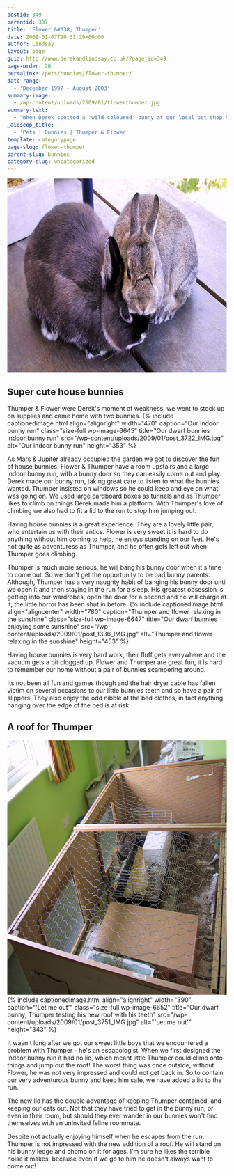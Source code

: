 ```yaml
---
postid: 349
parentid: 337
title: 'Flower &#038; Thumper'
date: 2009-01-07T20:31:29+00:00
author: Lindsay
layout: page
guid: http://www.derekandlindsay.co.uk/?page_id=349
page-order: 20
permalink: /pets/bunnies/flower-thumper/
date-range:
  - 'December 1997 - August 2003'
summary-image:
  - /wp-content/uploads/2009/01/flowerthumper.jpg
summary-text:
  - "When Derek spotted a 'wild coloured' bunny at our local pet shop he couldn't resist, as our new bunny needed a friend along came Flower, and the two of them became house bunnies who didn't appreciate that carpet wasn't edible."
_aioseop_title:
  - 'Pets | Bunnies | Thumper & Flower'
template: categorypage
page-slug: flower-thumper
parent-slug: bunnies
category-slug: uncategorized
---
```

<img class="aligncenter size-full wp-image-6648" title="Our house bunnies, Flower and Thumper huddled up not sure about being outside" src="/wp-content/uploads/2009/01/page_0249_IMG.jpg" alt="Our house bunnies, Flower and Thumper huddled up not sure about being outside" width="780" height="445" />

## Super cute house bunnies

Thumper & Flower were Derek's moment of weakness, we went to stock up on supplies and came home with two bunnies. {% include captionedimage.html align="alignright" width="470" caption="Our indoor bunny run" class="size-full wp-image-6645" title="Our dwarf bunnies indoor bunny run" src="/wp-content/uploads/2009/01/post_3722_IMG.jpg" alt="Our indoor bunny run" height="353" %} 

As Mars & Jupiter already occupied the garden we got to discover the fun of house bunnies. Flower & Thumper have a room upstairs and a large indoor bunny run, with a bunny door so they can easily come out and play. Derek made our bunny run, taking great care to listen to what the bunnies wanted. Thumper insisted on windows so he could keep and eye on what was going on. We used large cardboard boxes as tunnels and as Thumper likes to climb on things Derek made him a platform. With Thumper's love of climbing we also had to fit a lid to the run to stop him jumping out.

Having house bunnies is a great experience. They are a lovely little pair, who entertain us with their antics. Flower is very sweet it is hard to do anything without him coming to help, he enjoys standing on our feet. He's not quite as adventuress as Thumper, and he often gets left out when Thumper goes climbing.

Thumper is much more serious, he will bang his bunny door when it's time to come out. So we don't get the opportunity to be bad bunny parents. Although, Thumper has a very naughty habit of banging his bunny door until we open it and then staying in the run for a sleep. His greatest obsession is getting into our wardrobes, open the door for a second and he will charge at it, the little horror has been shut in before. {% include captionedimage.html align="aligncenter" width="780" caption="Thumper and flower relaxing in the sunshine" class="size-full wp-image-6647" title="Our dwarf bunnies enjoying some sunshine" src="/wp-content/uploads/2009/01/post_1336_IMG.jpg" alt="Thumper and flower relaxing in the sunshine" height="453" %} 

Having house bunnies is very hard work, their fluff gets everywhere and the vacuum gets a bit clogged up. Flower and Thumper are great fun, it is hard to remember our home without a pair of bunnies scampering around.

Its not been all fun and games though and the hair dryer cable has fallen victim on several occasions to our little bunnies teeth and so have a pair of slippers! They also enjoy the odd nibble at the bed clothes, in fact anything hanging over the edge of the bed is at risk.

## A roof for Thumper

<img class="aligncenter size-full wp-image-6651" title="A wire lid for our indoor bunny run" src="/wp-content/uploads/2009/01/post_3668_IMG.jpg" alt="A wire lid for our indoor bunny run" width="780" height="585" />  {% include captionedimage.html align="alignright" width="390" caption="'Let me out'" class="size-full wp-image-6652" title="Our dwarf bunny, Thumper testing his new roof with his teeth" src="/wp-content/uploads/2009/01/post_3751_IMG.jpg" alt="'Let me out'" height="343" %} 

It wasn't long after we got our sweet little boys that we encountered a problem with Thumper - he's an escapologist. When we first designed the indoor bunny run it had no lid, which meant little Thumper could climb onto things and jump out the roof! The worst thing was once outside, without Flower, he was not very impressed and could not get back in. So to contain our very adventurous bunny and keep him safe, we have added a lid to the run.

The new lid has the double advantage of keeping Thumper contained, and keeping our cats out. Not that they have tried to get in the bunny run, or even in their room, but should they ever wander in our bunnies won't find themselves with an uninvited feline roommate.

Despite not actually enjoying himself when he escapes from the run, Thumper is not impressed with the new addition of a roof. He will stand on his bunny ledge and chomp on it for ages. I'm sure he likes the terrible noise it makes, because even if we go to him he doesn't always want to come out!